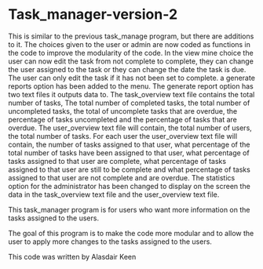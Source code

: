 # Task_manager-version-2
This is similar to the previous task_manage program, but there are additions to it. The choices given to the user or admin are now coded as functions in the code to improve the modularity of the code. In the view mine choice the user can now edit the task from not complete to complete, they can change the user assigned to the task or they can change the date the task is due. The user can only edit the task if it has not been set to complete. a generate reports option has been added to the menu. The generate report option has two text files it outputs data to. The task_overview text file contains the total number of tasks, The total number of completed tasks, the total number of uncompleted tasks, the total of uncomplete tasks that are overdue, the percentage of tasks uncompleted and the percentage of tasks that are overdue. The user_overview text file will contain, the total number of users, the total number of tasks. For each user the user_overview text file will contain, the number of tasks assigned to that user, what percentage of the total number of tasks have been assigned to that user, what percentage of tasks assigned to that user are complete, what percentage of tasks assigned to that user are still to be complete and what percentage of tasks assigned to that user are not complete and are overdue. The statistics option for the administrator has been changed to display on the screen the data in the task_overview text file and the user_overview text file. 

This task_manager program is for users who want more information on the tasks assigned to the users.

The goal of this program is to make the code more modular and to allow the user to apply more changes to the tasks assigned to the users.

This code was written by Alasdair Keen
